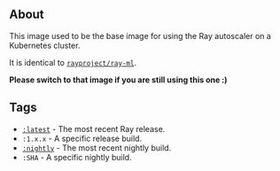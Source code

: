 ## About
This image used to be the base image for using the Ray autoscaler on a Kubernetes cluster. 

It is identical to [`rayproject/ray-ml`](https://hub.docker.com/repository/docker/rayproject/ray-ml).

**Please switch to that image if you are still using this one :)**

## Tags
* [`:latest`](https://hub.docker.com/repository/docker/rayproject/autoscaler/tags?page=1&name=latest) - The most recent Ray release.
* `:1.x.x` - A specific release build. 
* [`:nightly`](https://hub.docker.com/repository/docker/rayproject/autoscaler/tags?page=1&name=nightly) - The most recent nightly build.
* `:SHA` - A specific nightly build.